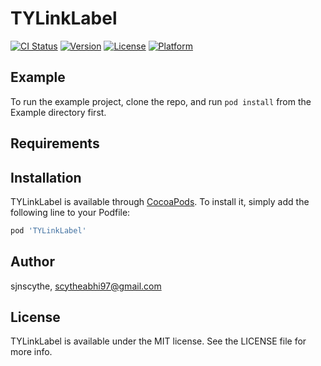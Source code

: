 # TYLinkLabel

[![CI Status](https://img.shields.io/travis/sjnscythe/TYLinkLabel.svg?style=flat)](https://travis-ci.org/sjnscythe/TYLinkLabel)
[![Version](https://img.shields.io/cocoapods/v/TYLinkLabel.svg?style=flat)](https://cocoapods.org/pods/TYLinkLabel)
[![License](https://img.shields.io/cocoapods/l/TYLinkLabel.svg?style=flat)](https://cocoapods.org/pods/TYLinkLabel)
[![Platform](https://img.shields.io/cocoapods/p/TYLinkLabel.svg?style=flat)](https://cocoapods.org/pods/TYLinkLabel)

## Example

To run the example project, clone the repo, and run `pod install` from the Example directory first.

## Requirements

## Installation

TYLinkLabel is available through [CocoaPods](https://cocoapods.org). To install
it, simply add the following line to your Podfile:

```ruby
pod 'TYLinkLabel'
```

## Author

sjnscythe, scytheabhi97@gmail.com

## License

TYLinkLabel is available under the MIT license. See the LICENSE file for more info.
